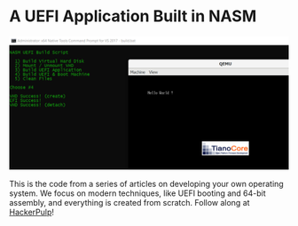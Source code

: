 # A UEFI Application Built in NASM

![Build Script](build.png?raw=true "Build Script")

This is the code from a series of articles on developing your own operating system. We focus on modern techniques, like UEFI booting and 64-bit assembly, and everything is created from scratch. Follow along at [HackerPulp](https://hackerpulp.com/os/os-development-windows-1-building-uefi-applications-nasm/)!
